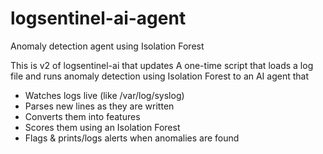 # logsentinel-ai-agent
Anomaly detection agent using Isolation Forest

This is v2 of logsentinel-ai that updates A one-time script that loads a log file and runs anomaly detection using Isolation Forest to an AI agent that
- Watches logs live (like /var/log/syslog)
- Parses new lines as they are written
- Converts them into features
- Scores them using an Isolation Forest
- Flags & prints/logs alerts when anomalies are found


